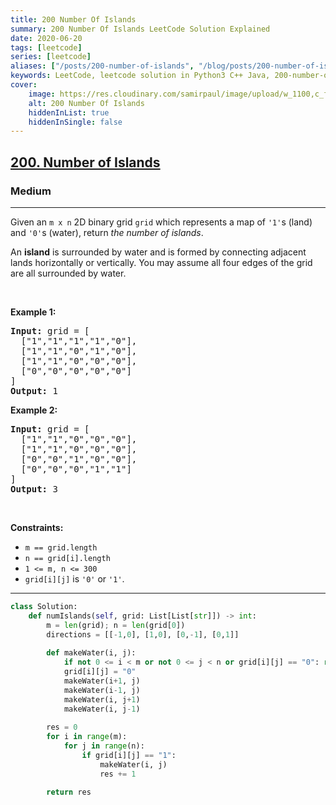 ```yaml
---
title: 200 Number Of Islands
summary: 200 Number Of Islands LeetCode Solution Explained
date: 2020-06-20
tags: [leetcode]
series: [leetcode]
aliases: ["/posts/200-number-of-islands", "/blog/posts/200-number-of-islands", "/200-number-of-islands"]
keywords: LeetCode, leetcode solution in Python3 C++ Java, 200-number-of-islands solution
cover:
    image: https://res.cloudinary.com/samirpaul/image/upload/w_1100,c_fit,co_rgb:FFFFFF,l_text:Arial_70_bold:200 Number Of Islands/problem-solving.webp
    alt: 200 Number Of Islands
    hiddenInList: true
    hiddenInSingle: false
---
```



<h2><a href="https://leetcode.com/problems/number-of-islands/">200. Number of Islands</a></h2><h3>Medium</h3><hr><div><p>Given an <code>m x n</code> 2D binary grid <code>grid</code> which represents a map of <code>'1'</code>s (land) and <code>'0'</code>s (water), return <em>the number of islands</em>.</p>

<p>An <strong>island</strong> is surrounded by water and is formed by connecting adjacent lands horizontally or vertically. You may assume all four edges of the grid are all surrounded by water.</p>

<p>&nbsp;</p>
<p><strong>Example 1:</strong></p>

<pre><strong>Input:</strong> grid = [
  ["1","1","1","1","0"],
  ["1","1","0","1","0"],
  ["1","1","0","0","0"],
  ["0","0","0","0","0"]
]
<strong>Output:</strong> 1
</pre>

<p><strong>Example 2:</strong></p>

<pre><strong>Input:</strong> grid = [
  ["1","1","0","0","0"],
  ["1","1","0","0","0"],
  ["0","0","1","0","0"],
  ["0","0","0","1","1"]
]
<strong>Output:</strong> 3
</pre>

<p>&nbsp;</p>
<p><strong>Constraints:</strong></p>

<ul>
	<li><code>m == grid.length</code></li>
	<li><code>n == grid[i].length</code></li>
	<li><code>1 &lt;= m, n &lt;= 300</code></li>
	<li><code>grid[i][j]</code> is <code>'0'</code> or <code>'1'</code>.</li>
</ul>
</div>

---




```python
class Solution:
    def numIslands(self, grid: List[List[str]]) -> int:
        m = len(grid); n = len(grid[0])
        directions = [[-1,0], [1,0], [0,-1], [0,1]]
        
        def makeWater(i, j):
            if not 0 <= i < m or not 0 <= j < n or grid[i][j] == "0": return
            grid[i][j] = "0"
            makeWater(i+1, j)
            makeWater(i-1, j)
            makeWater(i, j+1)
            makeWater(i, j-1)
        
        res = 0
        for i in range(m):
            for j in range(n):
                if grid[i][j] == "1":
                    makeWater(i, j)
                    res += 1
                    
        return res
```
